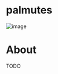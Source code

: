# palmutes

![image](https://github.com/johnmanjohnston/palmutes/assets/97091148/74d12064-6d8f-4e0e-80b2-8da3882983a2)

# About
TODO

